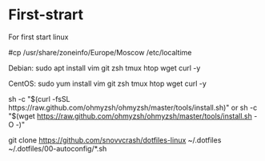 # First-strart
For first start linux

#cp /usr/share/zoneinfo/Europe/Moscow /etc/localtime

Debian:
sudo apt install vim git zsh tmux htop wget curl -y

CentOS:
sudo yum install vim git zsh tmux htop wget curl -y

sh -c "$(curl -fsSL https://raw.github.com/ohmyzsh/ohmyzsh/master/tools/install.sh)"
or
sh -c "$(wget https://raw.github.com/ohmyzsh/ohmyzsh/master/tools/install.sh -O -)"

git clone https://github.com/snovvcrash/dotfiles-linux ~/.dotfiles
~/.dotfiles/00-autoconfig/*.sh


